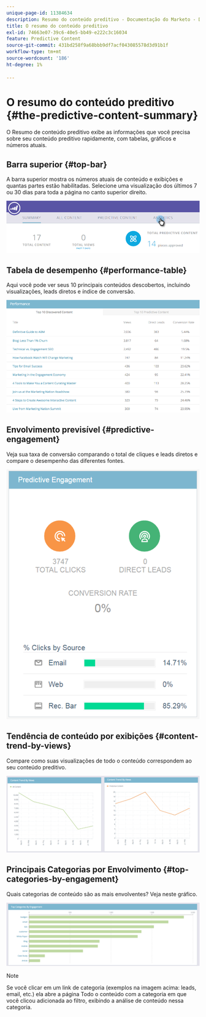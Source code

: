 ```yaml
---
unique-page-id: 11384634
description: Resumo do conteúdo preditivo - Documentação do Marketo - Documentação do produto
title: O resumo do conteúdo preditivo
exl-id: 74663e07-39c6-40e5-bb49-e222c3c16034
feature: Predictive Content
source-git-commit: 431bd258f9a68bbb9df7acf043085578d3d91b1f
workflow-type: tm+mt
source-wordcount: '186'
ht-degree: 1%

---
```


# O resumo do conteúdo preditivo {#the-predictive-content-summary}

O Resumo de conteúdo preditivo exibe as informações que você precisa sobre seu conteúdo preditivo rapidamente, com tabelas, gráficos e números atuais.

## Barra superior {#top-bar}

A barra superior mostra os números atuais de conteúdo e exibições e quantas partes estão habilitadas. Selecione uma visualização dos últimos 7 ou 30 dias para toda a página no canto superior direito.

![](assets/image2017-10-17-14-3a10-3a22.png)

## Tabela de desempenho {#performance-table}

Aqui você pode ver seus 10 principais conteúdos descobertos, incluindo visualizações, leads diretos e índice de conversão.

![](assets/image2017-10-3-10-3a4-3a40.png)

## Envolvimento previsível {#predictive-engagement}

Veja sua taxa de conversão comparando o total de cliques e leads diretos e compare o desempenho das diferentes fontes.

![](assets/predictive-engagement-actual.png)

## Tendência de conteúdo por exibições  {#content-trend-by-views}

Compare como suas visualizações de todo o conteúdo correspondem ao seu conteúdo preditivo.

![](assets/4.png)

## Principais Categorias por Envolvimento {#top-categories-by-engagement}

Quais categorias de conteúdo são as mais envolventes? Veja neste gráfico.

![](assets/5.png)

>[!NOTE]
>
>Se você clicar em um link de categoria (exemplos na imagem acima: leads, email, etc.) ela abre a página Todo o conteúdo com a categoria em que você clicou adicionada ao filtro, exibindo a análise de conteúdo nessa categoria.
